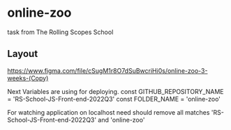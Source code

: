 # online-zoo
task from The Rolling Scopes School

## Layout
https://www.figma.com/file/cSugM1r8O7dSuBwcriHi0s/online-zoo-3-weeks-(Copy)

Next Variables are using for deploying.
const GITHUB_REPOSITORY_NAME = 'RS-School-JS-Front-end-2022Q3'
const FOLDER_NAME = 'online-zoo'

For watching application on localhost need should remove all matches 'RS-School-JS-Front-end-2022Q3' and 'online-zoo'